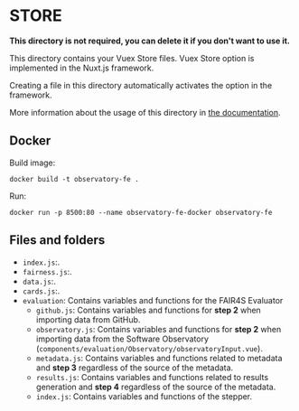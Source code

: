 # STORE

**This directory is not required, you can delete it if you don't want to use it.**

This directory contains your Vuex Store files. Vuex Store option is implemented in the Nuxt.js framework.

Creating a file in this directory automatically activates the option in the framework.

More information about the usage of this directory in [the documentation](https://nuxtjs.org/guide/vuex-store).

## Docker

Build image:

```
docker build -t observatory-fe .
```

Run:

```
docker run -p 8500:80 --name observatory-fe-docker observatory-fe
```

## Files and folders

- `index.js`:.
- `fairness.js`:.
- `data.js`:.
- `cards.js`:.
- `evaluation`: Contains variables and functions for the FAIR4S Evaluator
  - `github.js`: Contains variables and functions for **step 2** when importing data from GitHub.
  - `observatory.js`: Contains variables and functions for **step 2** when importing data from the Software Observatory (`components/evaluation/Observatory/observatoryInput.vue`).
  - `metadata.js`: Contains variables and functions related to metadata and **step 3** regardless of the source of the metadata.
  - `results.js`: Contains variables and functions related to results generation and **step 4** regardless of the source of the metadata.
  - `index.js`: Contains variables and functions of the stepper.
